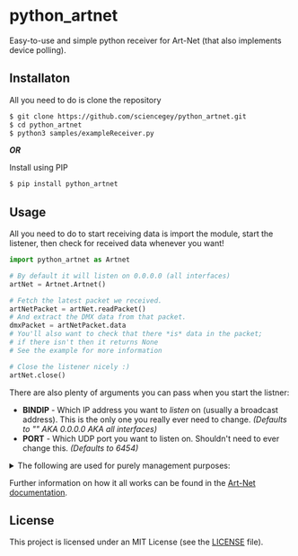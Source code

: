 # python_artnet
Easy-to-use and simple python receiver for Art-Net (that also implements device polling).

## Installaton
All you need to do is clone the repository
``` bash
$ git clone https://github.com/sciencegey/python_artnet.git
$ cd python_artnet
$ python3 samples/exampleReceiver.py
```
***OR***

Install using PIP
``` bash
$ pip install python_artnet
```

## Usage
All you need to do to start receiving data is import the module, start the listener, then check for received data whenever you want!
```python
import python_artnet as Artnet

# By default it will listen on 0.0.0.0 (all interfaces)
artNet = Artnet.Artnet()

# Fetch the latest packet we received.
artNetPacket = artNet.readPacket()
# And extract the DMX data from that packet.
dmxPacket = artNetPacket.data
# You'll also want to check that there *is* data in the packet;
# if there isn't then it returns None
# See the example for more information

# Close the listener nicely :)
artNet.close()
```

There are also plenty of arguments you can pass when you start the listner:

- **BINDIP** - Which IP address you want to *listen* on (usually a broadcast address). This is the only one you really ever need to change. *(Defaults to "" AKA 0.0.0.0 AKA all interfaces)*
- **PORT** - Which UDP port you want to listen on. Shouldn't need to ever 
change this. *(Defaults to 6454)*

<details>
<summary>The following are used for purely management purposes:</summary>

- **SYSIP** - What the IP address of your system is. Purely cosmetic and only used to identify the system to ArtNet controllers. *(Defaults to "10.10.10.1")*
- **MAC** - What the MAC address of your system is. Same as above. *(Defaults to ["AA","BB","CC","DD","EE","FF"])*
- **SWVER** - What version of Art-Net we're using. In this case, V1.4 *(Defaults to "14")*
- **SHORTNAME** and **LONGNAME** - Used to see what devices are what on a controller. *(Shortname is truncated to 17 bytes long, longname is truncated to 63)*
- **OEMCODE** - What the Art-Net OEM code your device has. Only needs to be set if you have one. *(In hex)*
- **ESTACODE** - What the ESTA Manafacturer Code your device has. Only needs to be set if you have one. *(In hex)*
- **PORTTYPE** - Used to tell the controller what type of physical ports your device has. *(Defaults to [0x80,0x00,0x00,0x00])* *See the Art-Net documentation for more information*
- **REFRESH** - What the refresh rate (in Hz) of your device. *(Defaults to 44 (the max for DMX))*
- **DEBUG** - Used to turn on debug output. *(Defaults to False)*
</details>

Further information on how it all works can be found in the [Art-Net documentation](https://www.artisticlicence.com/WebSiteMaster/User%20Guides/art-net.pdf).
## License
This project is licensed under an MIT License (see the [LICENSE](LICENSE) file).
